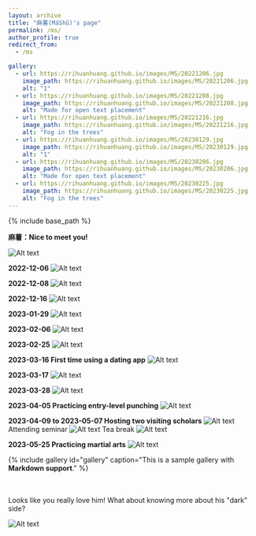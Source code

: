 ```yaml
---
layout: archive
title: "麻薯(MáShǔ)'s page"
permalink: /ms/
author_profile: true
redirect_from:
  - /ms

gallery:
  - url: https://rihuanhuang.github.io/images/MS/20221206.jpg
    image_path: https://rihuanhuang.github.io/images/MS/20221206.jpg
    alt: "1"
  - url: https://rihuanhuang.github.io/images/MS/20221208.jpg
    image_path: https://rihuanhuang.github.io/images/MS/20221208.jpg
    alt: "Made for open text placement"
  - url: https://rihuanhuang.github.io/images/MS/20221216.jpg
    image_path: https://rihuanhuang.github.io/images/MS/20221216.jpg
    alt: "Fog in the trees"
  - url: https://rihuanhuang.github.io/images/MS/20230129.jpg
    image_path: https://rihuanhuang.github.io/images/MS/20230129.jpg
    alt: "1"
  - url: https://rihuanhuang.github.io/images/MS/20230206.jpg
    image_path: https://rihuanhuang.github.io/images/MS/20230206.jpg
    alt: "Made for open text placement"
  - url: https://rihuanhuang.github.io/images/MS/20230225.jpg
    image_path: https://rihuanhuang.github.io/images/MS/20230225.jpg
    alt: "Fog in the trees"
---
```


{% include base_path %}

**麻薯：Nice to meet you!**

![Alt text](https://rihuanhuang.github.io/images/MS/20230112.jpg "N2MY")

**2022-12-06**
![Alt text](https://rihuanhuang.github.io/images/MS/20221206.jpg "2022_12_06")

**2022-12-08**
![Alt text](https://rihuanhuang.github.io/images/MS/20221208.jpg "2022_12_08")

**2022-12-16**
![Alt text](https://rihuanhuang.github.io/images/MS/20221216.jpg "2022_12_16")

**2023-01-29**
![Alt text](https://rihuanhuang.github.io/images/MS/20230129.jpg "2023_01_29")

**2023-02-06**
![Alt text](https://rihuanhuang.github.io/images/MS/20230206.jpg "2023_02_06")

**2023-02-25**
![Alt text](https://rihuanhuang.github.io/images/MS/20230225.jpg "2023_02_25")

**2023-03-16 First time using a dating app** 
![Alt text](https://rihuanhuang.github.io/images/MS/20230316.jpg "2023_03_16")

**2023-03-17**
![Alt text](https://rihuanhuang.github.io/images/MS/20230317.jpg "2023_03_17")

**2023-03-28**
![Alt text](https://rihuanhuang.github.io/images/MS/20230328.jpg "2023_03_28")

**2023-04-05 Practicing entry-level punching**
![Alt text](https://rihuanhuang.github.io/images/MS/20230405.jpg "2023_04_05")

**2023-04-09 to 2023-05-07 Hosting two visiting scholars**
![Alt text](https://rihuanhuang.github.io/images/MS/20230409.jpg "Gathering")
Attending seminar
![Alt text](https://rihuanhuang.github.io/images/MS/Seminar.jpg "Seminar")
Tea break
![Alt text](https://rihuanhuang.github.io/images/MS/TeaBreak.jpg "Tea Break")

**2023-05-25 Practicing martial arts** 
![Alt text](https://rihuanhuang.github.io/images/MS/20230525.jpg "2023_05_25")

{% include gallery id="gallery" caption="This is a sample gallery with **Markdown support**." %}


<br>
<br>
Looks like you really love him! What about knowing more about his "dark" side?

<br>

![Alt text](https://rihuanhuang.github.io/images/MS/meme.png "meme")